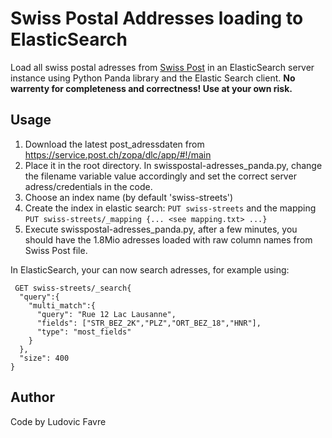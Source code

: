 # Swiss Postal Addresses loading to ElasticSearch
Load all swiss postal adresses from [Swiss Post](http://www.post.ch) in an ElasticSearch server instance using Python Panda library and the Elastic Search client.
**No warrenty for completeness and correctness! Use at your own risk.**
  
## Usage
 1. Download the latest post_adressdaten from https://service.post.ch/zopa/dlc/app/#!/main
 2. Place it in the root directory. In swisspostal-adresses_panda.py, change the filename variable value accordingly and set the correct server adress/credentials in the code.
 3. Choose an index name (by default 'swiss-streets')
 4. Create the index in elastic search: `PUT swiss-streets` and the mapping `PUT swiss-streets/_mapping
{... <see mapping.txt> ...}`
 5. Execute swisspostal-adresses_panda.py, after a few minutes, you should have the 1.8Mio adresses loaded with raw column names from Swiss Post file.

In ElasticSearch, your can now search adresses, for example using:

   
     GET swiss-streets/_search{
      "query":{
        "multi_match":{
          "query": "Rue 12 Lac Lausanne",
          "fields": ["STR_BEZ_2K","PLZ","ORT_BEZ_18","HNR"],
          "type": "most_fields"
        }
      },
      "size": 400
    }


## Author
Code by Ludovic Favre 

